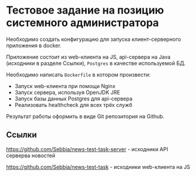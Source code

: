 # Тестовое задание на позицию системного администратора

Необходимо создать конфигурацию для запуска клиент-серверного приложения в docker.

Приложение состоит из web-клиента на JS, api-сервера на Java (исходники в разделе Ссылки), `Postgres` в качестве используемой БД.

Необходимо написать `Dockerfile` в котором произвести:

 * Запуск web-клиента при помощи Nginx
 * Запуск сервера, используя OpenJDK JRE
 * Запуск базы данных Postgres для api-сервера
 * Реализовать healthcheck для всех трёх служб

Результат работы оформить в виде Git репозитория на Github.

## Ссылки

https://github.com/Sebbia/news-test-task-server - исходники API серверва новостей

https://github.com/Sebbia/news-test-task - исходники web-клиента на JS

